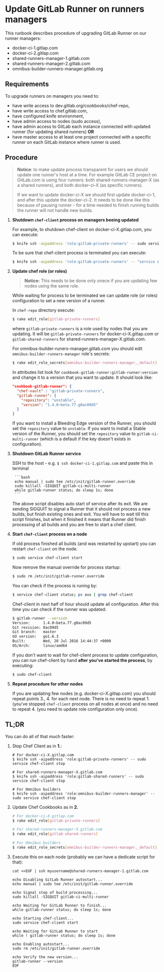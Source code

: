 # Update GitLab Runner on runners managers

This runbook describes procedure of upgrading GitLab Runner on our runner managers:

- docker-ci-1.gitlap.com
- docker-ci-2.gitlap.com
- shared-runners-manager-1.gitlab.com
- shared-runners-manager-2.gitlab.com
- omnibus-builder-runners-manager.gitlab.org

## Requirements

To upgrade runners on managers you need to:

- have write access to dev.gitlab.org/cookbooks/chef-repo,
- have write access to chef.gitlab.com,
- have configured knife environment,
- have admin access to nodes (sudo access),
- have admin access to GitLab each instance connected with updated runner (for updating shared runners) **OR**
- have master access to at least one project connected with a specific runner on each GitLab instance
  where runner is used.

## Procedure

> **Notice**: to make update process transparent for users we should update one runner's host
> at a time. For example GitLab CE project on GitLab.com is using four runners: both shared-runners-manager-X
> (as a shared runners), and both docker-ci-X (as specific runners).
>
> If we want to update docker-ci-X we should first update docker-ci-1, and after this update the docker-ci-2.
> It needs to be done like this because of pausing runner - for a time needed to finish running builds the
> runner will not handle new builds.

1. **Shutdown `chef-client` process on managers beeing updated**

    For example, to shutdown chef-client on docker-ci-X.gitlap.com, you can execute:

    ```bash
    $ knife ssh -aipaddress 'role:gitlab-private-runners' -- sudo service chef-client stop
    ```

    To be sure that chef-cilent process is terminated you can execute:

    ```bash
    $ knife ssh -aipaddress 'role:gitlab-private-runners' -- "service chef-client status; ps aux | grep chef"
    ```

1. **Update chef role (or roles)**

    > **Notice:** This needs to be done only onece if you are updating few nodes using the same role.

    While waiting for process to be terminated we can update role (or roles) configuration to set a new
    version of a runner.

    In `chef-repo` directory execute:

    ```bash
    $ rake edit_role[gitlab-private-runners]
    ```

    where `gitlab-private-runners` is a role used by nodes that you are updating. It will be `gitlab-private-runners`
    for docker-ci-X.gitlap.com or `gitlab-shared-runners` for shared-runners-manager-X.gitlab.com.

    For omnibus-builder-runers-manager.gitlab.com you should edit `omnibus-builder-runners-manager` role's secrets:

    ```bash
    $ rake edit_role_secrets[omnibus-builder-runners-manager,_default]
    ```

    In attributes list look for `cookbook-gitlab-runner:gitlab-runner:version` and change it to a version that you want
    to update. It should look like:

    ```json
    "cookbook-gitlab-runner": {
      "chef-vault" : "gitlab-private-runners",
      "gitlab-runner": {
        "repository": "unstable",
        "version": "1.4.0~beta.77.g0ac09d5"
      }
    }
    ```

    If you want to install a Bleeding Edge version of the Runner, you should set the `repository` value to `unstable`.
    If you want to install a Stable version of the Runner, you should set the `repository` value to
    `gitlab-ci-multi-runner` (which is a default if the key doesn't exists in configuration).

1. **Shutdown GitLab Runner service**

    SSH to the host - e.g. `$ ssh docker-ci-1.gitlap.com` and paste this in terminal

        ```bash
        echo manual | sudo tee /etc/init/gitlab-runner.override
        sudo killall -SIGQUIT gitlab-ci-multi-runner
        while gitlab-runner status; do sleep 1s; done
        ```

    The above script disables auto start of service after its exit. We are sending SIGQUIT to signal a Runner that it should not process a new builds, but finish existing ones and exit. You will have to wait till this script finishes, but when it finished it means that Runner did finish processing of all builds and you are free to start a chef client.

1. **Start `chef-client` process on a node**

    If old process finished all builds (and was restarted by upstart) you can restart `chef-client` on the node.

    ```bash
    $ sudo service chef-client start
    ```

    Now remove the manual override for process startup:

    ```bash
    $ sudo rm /etc/init/gitlab-runner.override
    ```

    You can check if the process is runing by:

    ```bash
    $ service chef-client status; ps aux | grep chef-client
    ```

    Chef-client in next half of hour should update all configuration. After this time you can check if the runner
    was updated:

    ```bash
    $ gitlab-runner --version
    Version:      1.4.0~beta.77.g0ac09d5
    Git revision: 0ac09d5
    Git branch:   master
    GO version:   go1.6.3
    Built:        Wed, 20 Jul 2016 14:44:37 +0000
    OS/Arch:      linux/amd64
    ```

    If you don't want to wait for chef-client process to update configuration, you can run chef-client by hand
    **after you've started the process**, by executing:

    ```bash
    $ sudo chef-client
    ```

1. **Repeat procedure for other nodes**

    If you are updating few nodes (e.g. docker-ci-X.gitlap.com) you should repeat points 3., 4. for each
    next node. There is no need to repeat 1. (you've stopped `chef-client` process on all nodes at once) and no need
    to repeat 4. (you need to update role configuration only once).

## TL;DR

You can do all of that much faster:

1. Stop Chef Client as in **1.**:

    ```
    # For docker-ci-X.gitlap.com
    $ knife ssh -aipaddress 'role:gitlab-private-runners' -- sudo service chef-client stop

    # For shared-runners-manager-X.gitlab.com
    $ knife ssh -aipaddress 'role:gitlab-shared-runners' -- sudo service chef-client stop

    # For Omnibus builders
    $ knife ssh -aipaddress 'role:omnibus-builder-runners-manager' -- sudo service chef-client stop
    ```

2. Update Chef Cookbooks as in **2.**

    ```bash
    # For docker-ci-X.gitlap.com
    $ rake edit_role[gitlab-private-runners]

    # For shared-runners-manager-X.gitlab.com
    $ rake edit_role[gitlab-shared-runners]

    # For Omnibus builders
    $ rake edit_role_secrets[omnibus-builder-runners-manager,_default]
    ```

3. Execute this on each node (probably we can have a dedicate script for that):

    ```
    cat <<EOF | ssh myusername@shared-runners-manager-1.gitlab.com

    echo Disabling GitLab Runner autostart...
    echo manual | sudo tee /etc/init/gitlab-runner.override

    echo Signal stop of build processing...
    sudo killall -SIGQUIT gitlab-ci-multi-runner

    echo Waiting for GitLab Runner to finish...
    while gitlab-runner status; do sleep 1s; done

    echo Starting chef-client...
    sudo service chef-client start

    echo Waiting for GitLab Runner to start
    while ! gitlab-runner status; do sleep 1s; done

    echo Enabling autostart...
    sudo rm /etc/init/gitlab-runner.override

    echo Verify the new version...
    gitlab-runner --version
    EOF
    ```


